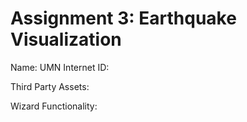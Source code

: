 # Assignment 3: Earthquake Visualization
Name:
UMN Internet ID:

Third Party Assets:

Wizard Functionality:
